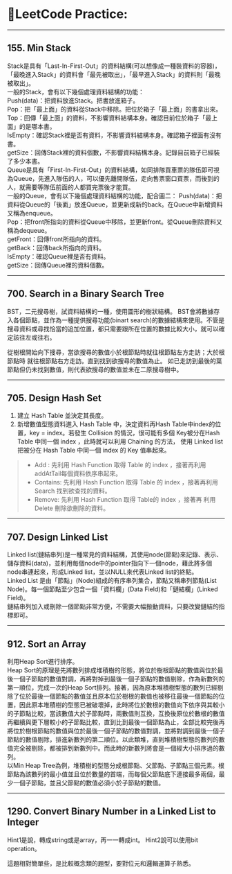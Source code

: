 # :dart:LeetCode Practice:
---

## 155. Min Stack
Stack是具有「Last-In-First-Out」的資料結構(可以想像成一種裝資料的容器)，「最晚進入Stack」的資料會「最先被取出」，「最早進入Stack」的資料則「最晚被取出」。  
一般的Stack，會有以下幾個處理資料結構的功能：  
Push(data)：把資料放進Stack。把書放進箱子。  
Pop：把「最上面」的資料從Stack中移除。把位於箱子「最上面」的書拿出來。  
Top：回傳「最上面」的資料，不影響資料結構本身。確認目前位於箱子「最上面」的是哪本書。  
IsEmpty：確認Stack裡是否有資料，不影響資料結構本身。確認箱子裡面有沒有書。  
getSize：回傳Stack裡的資料個數，不影響資料結構本身。記錄目前箱子已經裝了多少本書。  
Queue是具有「First-In-First-Out」的資料結構，如同排隊買車票的隊伍即可視為Queue，先進入隊伍的人，可以優先離開隊伍，走向售票窗口買票，而後到的人，就需要等隊伍前面的人都買完票後才能買。  
一般的Queue，會有以下幾個處理資料結構的功能，配合圖二：
Push(data)：把資料從Queue的「後面」放進Queue，並更新成新的back。在Queue中新增資料又稱為enqueue。  
Pop：把front所指向的資料從Queue中移除，並更新front。從Queue刪除資料又稱為dequeue。  
getFront：回傳front所指向的資料。  
getBack：回傳back所指向的資料。  
IsEmpty：確認Queue裡是否有資料。  
getSize：回傳Queue裡的資料個數。  

---
## 700. Search in a Binary Search Tree
BST，二元搜尋樹，試資料結構的一種，使用圖形的樹狀結構。
BST會將數據存入各個節點，並作為一種提供搜尋功能(binart search)的數據結構來使用。不管是搜尋資料或尋找恰當的追加位置，都只需要跟所在位置的數據比較大小，就可以確定該往左或往右。

從樹根開始向下搜尋，當欲搜尋的數值小於根節點時就往根節點左方走訪；大於根節點時 就往根節點右方走訪。直到找到欲搜尋的數值為止。
如已走訪到最後的葉節點但仍未找到數值，則代表欲搜尋的數值並未在二原搜尋樹中。  

---
## 705. Design Hash Set
1. 建立 Hash Table 並決定其長度。
2. 新增數值型態資料進入 Hash Table 中，決定資料再Hash Table中index的位置，key = index。若發生 Collision 的情況，很可能有多個 Key被分在Hash Table 中同一個 index ，此時就可以利用 Chaining 的方法， 使用 Linked list 把被分在 Hash Table 中同一個 index 的 Key 值串起來。  

> - Add : 先利用 Hash Function 取得 Table 的 index ，接著再利用 addAtTail每個資料依序串起來。  
> - Contains: 先利用 Hash Function 取得 Table 的 index ，接著再利用 Search 找到欲查找的資料。  
> - Remove: 先利用 Hash Function 取得 Table的 index ，接著再 利用 Delete 刪除欲刪除的資料。  

---
## 707. Design Linked List
Linked list(鏈結串列)是一種常見的資料結構，其使用node(節點)來記錄、表示、儲存資料(data)，並利用每個node中的pointer指向下一個node，藉此將多個node串連起來，形成Linked list，並以NULL來代表Linked list的終點。  
Linked List 是由「節點」(Node)組成的有序串列集合，節點又稱串列節點(List Node)。每一個節點至少包含一個「資料欄」(Data Field)和「鏈結欄」(Linked Field)。  
鏈結串列加入或刪除一個節點非常方便，不需要大幅搬動資料，只要改變鏈結的指標即可。

---
## 912. Sort an Array
利用Heap Sort進行排序。  
Heap Sort的原理是先將數列排成堆積樹的形態，將位於樹根節點的數值與位於最後一個子節點的數值對調，再將對掉到最後一個子節點的數值剔除，作為新數列的第一順位，完成一次的Heap Sort排列。接著，因為原本堆積樹型態的數列已經剔除了位於最後一個節點的數值並且原本位於樹根的數值也被移往最後一個節點的位置，因此原本堆積樹的型態已被破壞掉，此時將位於數根的數值向下依序與其較小的子節點比較，當該數值大於子節點時，兩數值則互換，互換後原位於數根的數值再繼續與更下層較小的子節點比較，直到比到最後一個節點為止，全部比較完後再將位於樹根節點的數值與位於最後一個子節點的數值對調，並將對調到最後一個子節點的數值剔除，排進新數列的第二順位。以此類堆，直到堆積樹型態的數列的數值完全被剔除，都被排到新數列中。而此時的新數列將會是一個經大小排序過的數列。  
以Min Heap Tree為例，堆積樹的型態分成根節點、父節點、子節點三個元素。根節點為該數列的最小值並且位於數量的首端，而每個父節點底下連接最多兩個，最少一個子節點，並且父節點的數值必須小於子節點的數值。

---
## 1290. Convert Binary Number in a Linked List to Integer
Hint1是說，轉成string或是array，再一一轉成int。
Hint2說可以使用bit operation。

這題相對簡單些，是比較概念類的題型，要對位元和邏輯運算子熟悉。

